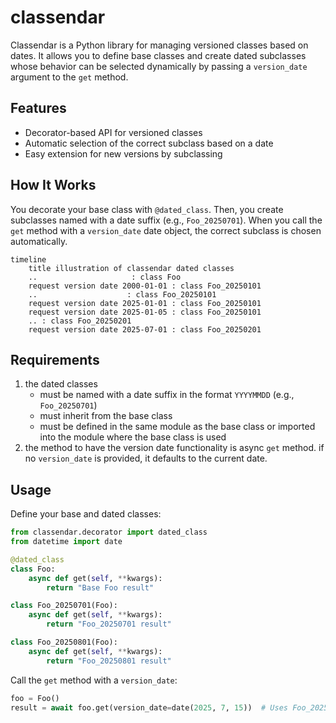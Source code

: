 # classendar

Classendar is a Python library for managing versioned classes based on dates. It allows you to define base classes and create dated subclasses whose behavior can be selected dynamically by passing a `version_date` argument to the `get` method.

## Features

- Decorator-based API for versioned classes
- Automatic selection of the correct subclass based on a date
- Easy extension for new versions by subclassing


## How It Works

You decorate your base class with `@dated_class`. Then, you create subclasses named with a date suffix (e.g., `Foo_20250701`). When you call the `get` method with a `version_date` date object, the correct subclass is chosen automatically.

```mermaid
timeline
    title illustration of classendar dated classes
    ..                     : class Foo
    request version date 2000-01-01 : class Foo_20250101
    ..                    : class Foo_20250101
    request version date 2025-01-01 : class Foo_20250101
    request version date 2025-01-05 : class Foo_20250101
    .. : class Foo_20250201
    request version date 2025-07-01 : class Foo_20250201
```


## Requirements

1. the dated classes 
    * must be named with a date suffix in the format `YYYYMMDD` (e.g., `Foo_20250701`)
    * must inherit from the base class
    * must be defined in the same module as the base class or imported into the module where the base class is used
2. the method to have the version date functionality is async `get` method. if no `version_date` is provided, it defaults to the current date.

## Usage

Define your base and dated classes:

```python
from classendar.decorator import dated_class
from datetime import date

@dated_class
class Foo:
    async def get(self, **kwargs):
        return "Base Foo result"

class Foo_20250701(Foo):
    async def get(self, **kwargs):
        return "Foo_20250701 result"

class Foo_20250801(Foo):
    async def get(self, **kwargs):
        return "Foo_20250801 result"
```

Call the `get` method with a `version_date`:

```python
foo = Foo()
result = await foo.get(version_date=date(2025, 7, 15))  # Uses Foo_20250701
```
